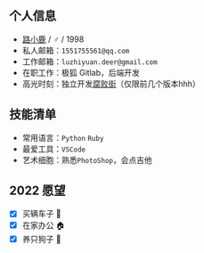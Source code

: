 ## 个人信息
* [路小鹿](https://lulaolu.com) / ♂ / 1998
* 私人邮箱：`1551755561@qq.com`
* 工作邮箱：`luzhiyuan.deer@gmail.com`
* 在职工作：极狐 Gitlab，后端开发
* 高光时刻：独立开发[腐败街](https://fubaijie.cn)（仅限前几个版本hhh）
## 技能清单
* 常用语言：`Python` `Ruby`
* 最爱工具：`VSCode`
* 艺术细胞：熟悉`PhotoShop`，会点吉他
## 2022 愿望
- [x] 买辆车子 🚗
- [x] 在家办公 🏠
- [x] 养只狗子 🐶
